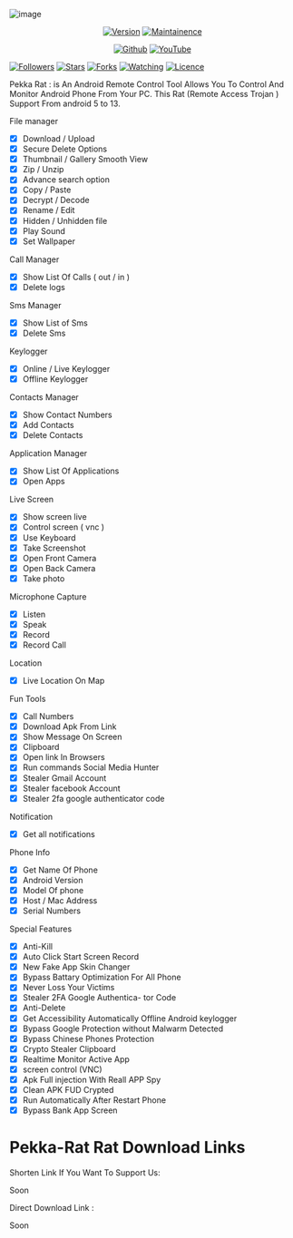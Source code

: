 ![image](https://0xploit.com/uploads/1674227840.jpg)
</p>
<p align="center">
<a href="https://0xploit.com"><img title="Version" src="https://img.shields.io/badge/Version-5.0-green.svg?style=flat-square"></a>
<a href="https://0xploit.com"><img title="Maintainence" src="https://img.shields.io/badge/Maintained%3F-yes-green.svg"></a>
</p>

</p>
<p align="center">
<a href="https://github.com/MalwareBazaar"><img title="Github" src="https://img.shields.io/badge/MalwareBazaar-brightgreen?style=for-the-badge&logo=github"></a>
<a href="https://youtube.com/channel/UCAbQQzLDXD3Y3ATMwmAIb3w"><img title="YouTube" src="https://img.shields.io/badge/YouTube-MalwareBazaar-red?style=for-the-badge&logo=Youtube"></a>
</p>
<p align="center">

<a href="https://github.com/MalwareBazaar"><img title="Followers" src="https://img.shields.io/github/followers/MalwareBazaar?color=blue&style=flat-square"></a>
<a href="https://github.com/MalwareBazaar"><img title="Stars" src="https://img.shields.io/github/stars/MalwareBazaar/Pekka-Rat?color=red&style=flat-square"></a>
<a href="https://github.com/MalwareBazaar"><img title="Forks" src="https://img.shields.io/github/forks/MalwareBazaar/Pekka-Rat?color=red&style=flat-square"></a>
<a href="https://github.com/MalwareBazaar"><img title="Watching" src="https://img.shields.io/github/watchers/MalwareBazaar/Pekka-Rat?label=Watchers&color=blue&style=flat-square"></a>
<a href="https://github.com/MalwareBazaar"><img title="Licence" src="https://img.shields.io/badge/License-MIT-blue.svg"></a>
</p>

Pekka Rat : is An Android Remote Control Tool Allows You To Control And Monitor Android Phone From Your PC.  This Rat (Remote Access Trojan ) Support From android 5 to 13. 


File manager
- [x] Download / Upload
- [x] Secure Delete Options
- [x] Thumbnail / Gallery Smooth View
- [x] Zip / Unzip
- [x] Advance search option
- [x] Copy / Paste
- [x] Decrypt / Decode
- [x] Rename / Edit
- [x] Hidden / Unhidden file
- [x] Play Sound
- [x] Set Wallpaper 

Call Manager
- [x] Show List Of Calls ( out / in )
- [x] Delete logs

Sms Manager
- [x] Show List of Sms
- [x] Delete Sms

Keylogger
- [x] Online / Live Keylogger
- [x] Offline Keylogger

Contacts Manager
- [x] Show Contact Numbers
- [x] Add Contacts
- [x] Delete Contacts

Application Manager
- [x] Show List Of Applications
- [x] Open Apps

Live Screen
- [x] Show screen live
- [x] Control screen ( vnc )
- [x] Use Keyboard
- [x] Take Screenshot
- [x] Open Front Camera
- [x] Open Back Camera
- [x] Take photo

Microphone Capture
- [x] Listen
- [x] Speak
- [x] Record
- [x] Record Call

Location
- [x] Live Location On Map

Fun Tools
- [x] Call Numbers
- [x] Download Apk From Link
- [x] Show Message On Screen
- [x] Clipboard
- [x] Open link In Browsers
- [x] Run commands Social Media Hunter
- [x] Stealer Gmail Account
- [x] Stealer facebook Account
- [x] Stealer 2fa google authenticator code

Notification
- [x] Get all notifications

Phone Info
- [x] Get Name Of Phone
- [x] Android Version
- [x] Model Of phone
- [x] Host / Mac Address
- [x] Serial Numbers

Special Features 
- [x] Anti-Kill
- [x] Auto Click Start Screen Record
- [x] New Fake App Skin Changer
- [x] Bypass Battary Optimization For All Phone
- [x] Never Loss Your Victims
- [x] Stealer 2FA Google Authentica- tor Code
- [x] Anti-Delete
- [x] Get Accessibility Automatically Offline Android keylogger
- [x] Bypass Google Protection without Malwarm Detected
- [x] Bypass Chinese Phones Protection
- [x] Crypto Stealer Clipboard
- [x] Realtime Monitor Active App
- [x] screen control (VNC)
- [x] Apk Full injection With Reall APP Spy
- [x] Clean APK FUD Crypted
- [x] Run Automatically After Restart Phone
- [x] Bypass Bank App Screen

# Pekka-Rat Rat Download Links
Shorten Link If You Want To Support Us:

Soon

Direct Download Link :

Soon
